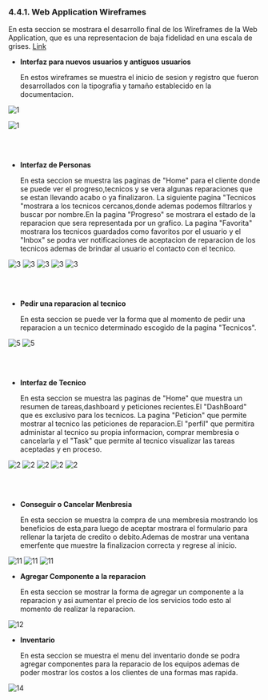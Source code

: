 ### 4.4.1. Web Application Wireframes
En esta seccion se mostrara el desarrollo final de los Wireframes de la Web Application, que es una representacion de baja fidelidad en una escala de grises. [Link](https://www.figma.com/file/qSyCbAqHOXsX1mVh4EX8yy/Open-Source?type=design&node-id=508%3A838&mode=design&t=c0yzJ4yiEgVpak2m-1)

* __Interfaz para nuevos usuarios y antiguos usuarios__

    En estos wireframes se muestra el inicio de sesion y registro que fueron desarrollados con la tipografia y tamaño establecido en la documentacion.




![1](/Docs/Capitulo%20IV/4.4.%20Web%20Applications%20UX/img/1/Login.png)

![1](/Docs/Capitulo%20IV/4.4.%20Web%20Applications%20UX/img/1/Register.png)

<br></br>

* __Interfaz de Personas__

    En esta seccion se muestra las paginas de "Home" para el cliente donde se puede ver el progreso,tecnicos y se vera algunas reparaciones que se estan llevando acabo o ya finalizaron. La siguiente pagina "Tecnicos "mostrara a los tecnicos cercanos,donde ademas podemos filtrarlos y buscar por nombre.En la pagina "Progreso" se mostrara el estado de la reparacion que sera representada por un grafico. La pagina "Favorita" mostrara los tecnicos guardados como favoritos por el usuario y  el "Inbox" se podra ver notificaciones de aceptacion de reparacion de los tecnicos ademas de brindar al usuario el contacto con el tecnico.

![3](/Docs/Capitulo%20IV/4.4.%20Web%20Applications%20UX/img/3/Cliente.png)
![3](/Docs/Capitulo%20IV/4.4.%20Web%20Applications%20UX/img/3/Technical.png)
![3](/Docs/Capitulo%20IV/4.4.%20Web%20Applications%20UX/img/3/Progress.png)
![3](/Docs/Capitulo%20IV/4.4.%20Web%20Applications%20UX/img/3/Favorite.png)
![3](/Docs/Capitulo%20IV/4.4.%20Web%20Applications%20UX/img/3/Inbox.png)

<br></br>

* __Pedir una reparacion al tecnico__

    En esta seccion se puede ver la forma que al momento de pedir una reparacion a un tecnico determinado escogido de la pagina "Tecnicos".

![5](/Docs/Capitulo%20IV/4.4.%20Web%20Applications%20UX/img/5/Technical-3.png)
![5](/Docs/Capitulo%20IV/4.4.%20Web%20Applications%20UX/img/5/Technical-1.png)



<br></br>

* __Interfaz de Tecnico__

    En esta seccion se muestra las paginas de "Home" que muestra un resumen de tareas,dashboard y peticiones recientes.El "DashBoard" que es exclusivo para los tecnicos. La pagina "Peticion" que permite mostrar al tecnico las peticiones de reparacion.El "perfil" que permitira administar al tecnico su propia informacion, comprar membresia o cancelarla y el "Task" que permite al tecnico visualizar las tareas aceptadas y en proceso.

![2](/Docs/Capitulo%20IV/4.4.%20Web%20Applications%20UX/img/2/Home.png)
![2](/Docs/Capitulo%20IV/4.4.%20Web%20Applications%20UX/img/2/Dashboard.png)
![2](/Docs/Capitulo%20IV/4.4.%20Web%20Applications%20UX/img/2/Petition.png)
![2](/Docs/Capitulo%20IV/4.4.%20Web%20Applications%20UX/img/2/Profile.png)
![2](/Docs/Capitulo%20IV/4.4.%20Web%20Applications%20UX/img/2/Task.png)


<br></br>

* __Conseguir o Cancelar Menbresia__

    En esta seccion se muestra la compra de una membresia mostrando los beneficios de esta,para luego de aceptar mostrara el formulario para rellenar la tarjeta de credito o debito.Ademas de mostrar una ventana emerfente que muestre la finalizacion correcta y regrese al inicio.

![11](/Docs/Capitulo%20IV/4.4.%20Web%20Applications%20UX/img/11/Profile-2.png)
![11](/Docs/Capitulo%20IV/4.4.%20Web%20Applications%20UX/img/11/Profile-3.png)
![11](/Docs/Capitulo%20IV/4.4.%20Web%20Applications%20UX/img/11/Profile-4.png)

* __Agregar Componente a la reparacion__

    En esta seccion se mostrar la forma de agregar un componente a la reparacion y asi aumentar el precio de los servicios todo esto al momento de realizar la reparacion.

![12](/Docs/Capitulo%20IV/4.4.%20Web%20Applications%20UX/img/12/Task-3.png)

* __Inventario__

    En esta seccion se muestra el menu del inventario donde se podra agregar componentes para la reparacio de los equipos ademas de poder mostrar los costos a los clientes de una formas mas rapida.

![14](/Docs/Capitulo%20IV/4.4.%20Web%20Applications%20UX/img/14/Dashboard-2.png)

